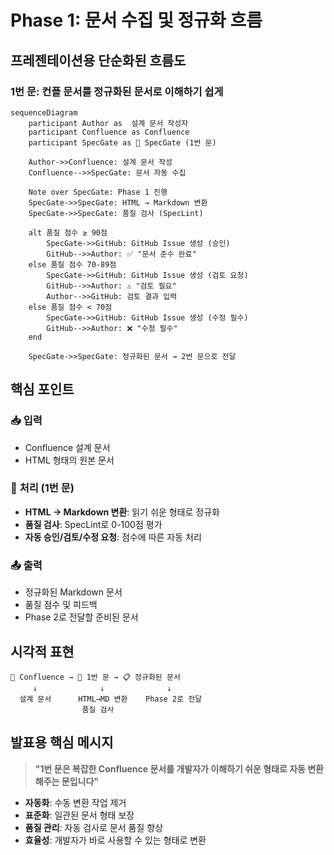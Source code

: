 # Phase 1: 문서 수집 및 정규화 흐름

## 프레젠테이션용 단순화된 흐름도

### 1번 문: 컨플 문서를 정규화된 문서로 이해하기 쉽게

```mermaid
sequenceDiagram
    participant Author as  설계 문서 작성자
    participant Confluence as Confluence
    participant SpecGate as 🚪 SpecGate (1번 문)

    Author->>Confluence: 설계 문서 작성
    Confluence-->>SpecGate: 문서 자동 수집
    
    Note over SpecGate: Phase 1 진행
    SpecGate->>SpecGate: HTML → Markdown 변환
    SpecGate->>SpecGate: 품질 검사 (SpecLint)
    
    alt 품질 점수 ≥ 90점
        SpecGate->>GitHub: GitHub Issue 생성 (승인)
        GitHub-->>Author: ✅ "문서 준수 완료"
    else 품질 점수 70-89점
        SpecGate->>GitHub: GitHub Issue 생성 (검토 요청)
        GitHub-->>Author: ⚠️ "검토 필요"
        Author-->>GitHub: 검토 결과 입력
    else 품질 점수 < 70점
        SpecGate->>GitHub: GitHub Issue 생성 (수정 필수)
        GitHub-->>Author: ❌ "수정 필수"
    end
    
    SpecGate->>SpecGate: 정규화된 문서 → 2번 문으로 전달
```

## 핵심 포인트

### 📥 **입력**
- Confluence 설계 문서
- HTML 형태의 원본 문서

### 🔄 **처리 (1번 문)**
- **HTML → Markdown 변환**: 읽기 쉬운 형태로 정규화
- **품질 검사**: SpecLint로 0-100점 평가
- **자동 승인/검토/수정 요청**: 점수에 따른 자동 처리

### 📤 **출력**
- 정규화된 Markdown 문서
- 품질 점수 및 피드백
- Phase 2로 전달할 준비된 문서

## 시각적 표현

```
📄 Confluence → 🚪 1번 문 → 📋 정규화된 문서
     ↓              ↓              ↓
  설계 문서      HTML→MD 변환    Phase 2로 전달
                품질 검사
```

## 발표용 핵심 메시지

> **"1번 문은 복잡한 Confluence 문서를 개발자가 이해하기 쉬운 형태로 자동 변환해주는 문입니다"**

- **자동화**: 수동 변환 작업 제거
- **표준화**: 일관된 문서 형태 보장  
- **품질 관리**: 자동 검사로 문서 품질 향상
- **효율성**: 개발자가 바로 사용할 수 있는 형태로 변환

